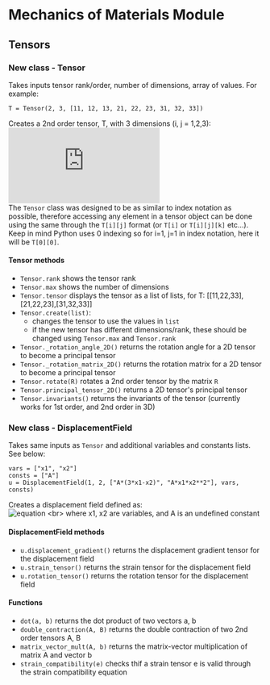 # Mechanics of Materials Module

## Tensors
### New class - Tensor
Takes inputs tensor rank/order, number of dimensions, array of values. For example:
```
T = Tensor(2, 3, [11, 12, 13, 21, 22, 23, 31, 32, 33])
```
Creates a 2nd order tensor, T, with 3 dimensions (i, j = 1,2,3): <br>
![equation](https://latex.codecogs.com/gif.latex?T%3D%5Cbegin%7Bbmatrix%7D11%2612%2613%5C%5C21%2622%2623%5C%5C31%2632%2633%5Cend%7Bbmatrix%7D)
<br> 
The ```Tensor``` class was designed to be as similar to index notation as possible, therefore accessing any element in a tensor object can be done using the same through the ```T[i][j]``` format (or ```T[i]``` or ```T[i][j][k]``` etc...). Keep in mind Python uses 0 indexing so for i=1, j=1 in index notation, here it will be ```T[0][0]```.


#### Tensor methods
- ```Tensor.rank``` shows the tensor rank
- ```Tensor.max``` shows the number of dimensions
- ```Tensor.tensor``` displays the tensor as a list of lists, for T: [[11,22,33],[21,22,23],[31,32,33]]
- ```Tensor.create(list)```:
  - changes the tensor to use the values in ```list```
  - if the new tensor has different dimensions/rank, these should be changed using ```Tensor.max``` and ```Tensor.rank```
- ```Tensor._rotation_angle_2D()``` returns the rotation angle for a 2D tensor to become a principal tensor
- ```Tensor._rotation_matrix_2D()``` returns the rotation matrix for a 2D tensor to become a principal tensor
- ```Tensor.rotate(R)``` rotates a 2nd order tensor by the matrix ```R```
- ```Tensor.principal_tensor_2D()``` returns a 2D tensor's principal tensor
- ```Tensor.invariants()``` returns the invariants of the tensor (currently works for 1st order, and 2nd order in 3D)

### New class - DisplacementField
Takes same inputs as ```Tensor``` and additional variables and constants lists. See below:
```
vars = ["x1", "x2"] 
consts = ["A"]
u = DisplacementField(1, 2, ["A*(3*x1-x2)", "A*x1*x2**2"], vars, consts)
```
Creates a displacement field defined as: <br>
![equation](https://latex.codecogs.com/svg.image?u_i%20=%20%5Cbegin%7Bbmatrix%7D%20A%5Cleft(3x_1-x_2%5Cright)%20%5C%5C%20Ax_1x_2%5E2%20%5Cend%7Bbmatrix%7D)
<br>
where x1, x2 are variables, and A is an undefined constant

#### DisplacementField methods
- ```u.displacement_gradient()``` returns the displacement gradient tensor for the displacement field
- ```u.strain_tensor()``` returns the strain tensor for the displacement field
- ```u.rotation_tensor()``` returns the rotation tensor for the displacement field

#### Functions
- ```dot(a, b)``` returns the dot product of two vectors a, b
- ```double_contraction(A, B)``` returns the double contraction of two 2nd order tensors A, B
- ```matrix_vector_mult(A, b)``` returns the matrix-vector multiplication of matrix A and vector b
- ```strain_compatibility(e)``` checks thif a strain tensor e is valid through the strain compatibility equation


